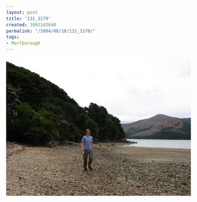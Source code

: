 ```yaml
---
layout: post
title: '131_3179'
created: 1092143640
permalink: "/2004/08/10/131_3179/"
tags:
- Marlborough
---
```


<img src="/image/images/131_3179-1127.jpg"/>

